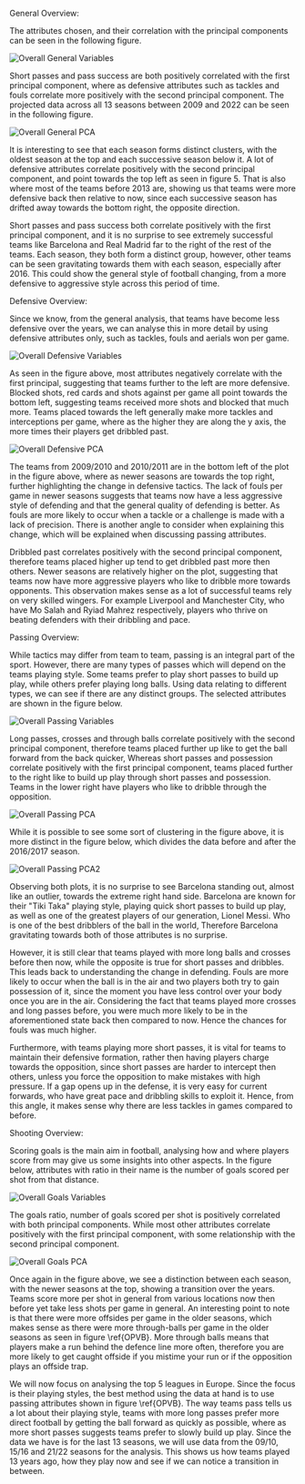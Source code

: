 General Overview:

The attributes chosen, and their correlation with the principal components can be seen in the following figure. 

![Overall General Variables](https://user-images.githubusercontent.com/110342143/202425183-49a0b290-9913-4fe7-9a24-751f5a98721c.png)

Short passes and pass success are both positively correlated with the first principal component, 
where as defensive attributes such as tackles and fouls correlate more positively with the second
principal component.
The projected data across all 13 seasons between 2009 and 2022 can be seen in the following figure. 

![Overall General PCA](https://user-images.githubusercontent.com/110342143/202425432-ca4cde42-17c2-40d3-b321-d3bc10051f00.png)

It is interesting to see that each season forms distinct clusters, with the oldest season at the top and each successive season below
it. A lot of defensive attributes correlate positively with the second principal
component, and point towards the top left as seen in figure 5. That is also where most of the teams before 2013 are, showing us that teams were more
defensive back then relative to now, since each successive season has drifted away towards the bottom right, the opposite direction.

Short passes and pass success both correlate positively with the first principal component, and it is no surprise to see extremely successful teams
like Barcelona and Real Madrid far to the right of the rest of the teams.
Each season, they both form a distinct group, however, other teams can be seen gravitating towards them with each season, especially after 2016. This
could show the general style of football changing, from a more defensive to aggressive style across this period of time.

Defensive Overview: 

Since we know, from the general analysis, that teams have become less defensive over the years, we can analyse this in more detail by using defensive
attributes only, such as tackles, fouls and aerials won per game. 

![Overall Defensive Variables](https://user-images.githubusercontent.com/110342143/202426740-058ef7fb-a64e-4cf7-85d4-8e3274b953ed.png)


As seen in the figure above, most attributes negatively correlate with the first principal,
suggesting that teams further to the left are more defensive. Blocked shots,
red cards and shots against per game all point towards the bottom left,
suggesting teams received more shots and blocked that much more. Teams
placed towards the left generally make more tackles and interceptions per
game, where as the higher they are along the y axis, the more times their
players get dribbled past.

![Overall Defensive PCA](https://user-images.githubusercontent.com/110342143/202426999-a20cb33f-367a-4bee-81f6-9b6a2b6a8706.png)

The teams from 2009/2010 and 2010/2011 are in the bottom left of the plot in the figure above, where as newer seasons are towards the top right, further highlighting the change in defensive tactics. The lack of fouls per game in newer seasons suggests that teams now have a less aggressive style of defending and that the general quality of defending is better. As fouls are more likely to occur when a tackle or a challenge is made with a lack of precision. There is another angle to consider when explaining this change, which will be explained when discussing passing attributes.

Dribbled past correlates positively with the second principal component, therefore teams placed higher up tend to get dribbled past more then others. Newer seasons are relatively higher on the plot, suggesting that teams now have more aggressive players who like to dribble more towards opponents. This observation makes sense as a lot of successful teams rely on very skilled wingers. For example Liverpool and Manchester City, who have Mo Salah and Ryiad Mahrez respectively, players who thrive on beating defenders with their dribbling and pace. 

Passing Overview:

While tactics may differ from team to team, passing is an integral part of the sport. However, there are many types of passes which will depend on the teams playing style. Some teams prefer to play short passes to build up play, while others prefer playing long balls. Using data relating to different types, we can see if there are any distinct groups. The selected attributes are shown in  the figure below.

![Overall Passing Variables](https://user-images.githubusercontent.com/110342143/202428176-63eea25e-5633-43e8-9262-f73cf483150b.png)

Long passes, crosses and through balls correlate positively with the second principal component, therefore teams placed further up like to get the ball forward from the back quicker, Whereas short passes and possession correlate positively with the first principal component, teams placed further to the right like to build up play through short passes and possession. Teams in the lower right have players who like to dribble through the opposition. 

![Overall Passing PCA](https://user-images.githubusercontent.com/110342143/202428541-f7501538-f060-44ff-be09-89a66e8216c3.png)

While it is possible to see some sort of clustering in the figure above, it is more distinct in the figure below, which divides the data before and after the 2016/2017 season.

![Overall Passing PCA2](https://user-images.githubusercontent.com/110342143/202428891-ef6af0f2-d5cd-4b0d-8da2-59eb0ad48867.png)

Observing both plots, it is no surprise to see Barcelona standing out, almost like an outlier, towards the extreme right hand side. Barcelona are known for their "Tiki Taka" playing style, playing quick short passes to build up play, as well as one of the greatest players of our generation, Lionel Messi. Who is one of the best dribblers of the ball in the world, Therefore Barcelona gravitating towards both of those attributes is no surprise. 

However, it is still clear that teams played with more long balls and crosses before then now, while the opposite is true for short passes and dribbles. This leads back to understanding the change in defending. Fouls are more likely to occur when the ball is in the air and two players both try to gain possession of it, since the moment you have less control over your body once you are in the air. Considering the fact that teams played more crosses and long passes before, you were much more likely to be in the aforementioned state back then compared to now. Hence the chances for fouls was much higher. 

Furthermore, with teams playing more short passes, it is vital for teams to maintain their defensive formation, rather then having players charge towards the opposition, since short passes are harder to intercept then others, unless you force the opposition to make mistakes with high pressure. If a gap opens up in the defense, it is very easy for current forwards, who have great pace and dribbling skills to exploit it. Hence, from this angle, it makes sense why there are less tackles in games compared to before.


Shooting Overview:

Scoring goals is the main aim in football, analysing how and where players score from may give us some insights into other aspects. In the figure below, attributes with ratio in their name is the number of goals scored per shot from that distance.

![Overall Goals Variables](https://user-images.githubusercontent.com/110342143/202429634-7d07cfa0-b927-434d-8c29-813554e2c269.png)

The goals ratio, number of goals scored per shot is positively correlated with both principal components. While most other attributes correlate positively with the first principal component, with some relationship with the second principal component. 

![Overall Goals PCA](https://user-images.githubusercontent.com/110342143/202429538-6d6049ca-e41c-48ce-a31e-71603557cbf8.png)

Once again in the figure above, we see a distinction between each season, with the newer seasons at the top, showing a transition over the years. Teams score more per shot in general from various locations now then before yet take less shots per game in general. An interesting point to note is that there were more offsides per game in the older seasons, which makes sense as there were more through-balls per game in the older seasons as seen in figure \ref{OPVB}. More through balls means that players make a run behind the defence line more often, therefore you are more likely to get caught offside if you mistime your run or if the opposition plays an offside trap.

We will now focus on analysing the top 5 leagues in Europe. Since the focus is their playing styles, the best method using the data at hand is to use passing attributes shown in figure \ref{OPVB}. The way teams pass tells us a lot about their playing style, teams with more long passes prefer more direct football by getting the ball forward as quickly as possible, where as more short passes suggests teams prefer to slowly build up play. Since the data we have is for the last 13 seasons, we will use data from the 09/10, 15/16 and 21/22 seasons for the analysis. This shows us how teams played 13 years ago, how they play now and see if we can notice a transition in between. 

